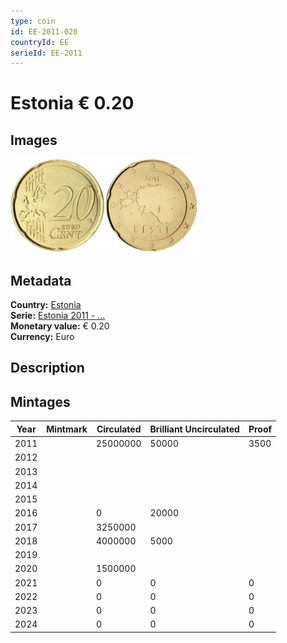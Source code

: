 ```yaml
---
type: coin
id: EE-2011-020
countryId: EE
serieId: EE-2011
---
```


# Estonia € 0.20

## Images

<img src="../../../Images/common-2007-020.webp" height="150" alt="Front image"><img src="Images/estonia-2011-020.webp" height="150" alt="Back image">

## Metadata

**Country:** [Estonia](../index.md)\
**Serie:** [Estonia 2011 - ...](index.md)\
**Monetary value:** € 0.20\
**Currency:** Euro

## Description


## Mintages

| Year | Mintmark | Circulated | Brilliant Uncirculated | Proof |
| ---- | -------- | ---------- | ---------------------- | ----- |
| 2011 |  | 25000000| 50000 | 3500 |
| 2012 |  | |  |  |
| 2013 |  | |  |  |
| 2014 |  | |  |  |
| 2015 |  | |  |  |
| 2016 |  | 0| 20000 |  |
| 2017 |  | 3250000|  |  |
| 2018 |  | 4000000| 5000 |  |
| 2019 |  | |  |  |
| 2020 |  | 1500000|  |  |
| 2021 |  | 0 | 0 | 0 |
| 2022 |  | 0 | 0 | 0 |
| 2023 |  | 0 | 0 | 0 |
| 2024 |  | 0 | 0 | 0 |
